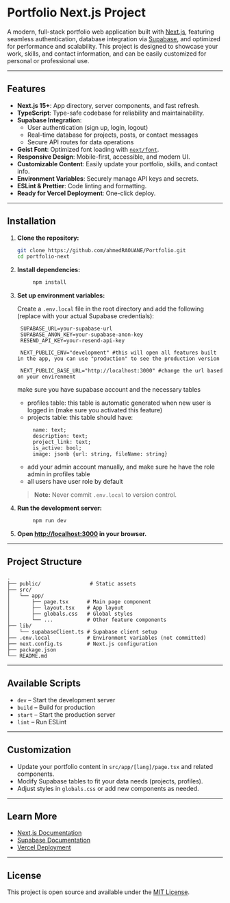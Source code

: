 # Portfolio Next.js Project

A modern, full-stack portfolio web application built with [Next.js](https://nextjs.org), featuring seamless authentication, database integration via [Supabase](https://supabase.com), and optimized for performance and scalability. This project is designed to showcase your work, skills, and contact information, and can be easily customized for personal or professional use.

---

## Features

- **Next.js 15+**: App directory, server components, and fast refresh.
- **TypeScript**: Type-safe codebase for reliability and maintainability.
- **Supabase Integration**:  
  - User authentication (sign up, login, logout)
  - Real-time database for projects, posts, or contact messages
  - Secure API routes for data operations
- **Geist Font**: Optimized font loading with [`next/font`](https://nextjs.org/docs/app/building-your-application/optimizing/fonts).
- **Responsive Design**: Mobile-first, accessible, and modern UI.
- **Customizable Content**: Easily update your portfolio, skills, and contact info.
- **Environment Variables**: Securely manage API keys and secrets.
- **ESLint & Prettier**: Code linting and formatting.
- **Ready for Vercel Deployment**: One-click deploy.

---

## Installation

1. **Clone the repository:**
   ```bash
   git clone https://github.com/ahmedRAOUANE/Portfolio.git
   cd portfolio-next
   ```

2. **Install dependencies:**
   ```bash
        npm install
   ```

3. **Set up environment variables:**

   Create a `.env.local` file in the root directory and add the following (replace with your actual Supabase credentials):

   ```
    SUPABASE_URL=your-supabase-url
    SUPABASE_ANON_KEY=your-supabase-anon-key
    RESEND_API_KEY=your-resend-api-key

    NEXT_PUBLIC_ENV="development" #this will open all features built in the app, you can use "production" to see the production version

    NEXT_PUBLIC_BASE_URL="http://localhost:3000" #change the url based on your envirenment
   ```

   make sure you have supabase account and the necessary tables
   - profiles table: this table is automatic generated when new user is logged in (make sure you activated this feature)
   - projects table: this table should have:
   ```
        name: text;
        description: text;
        project_link: text;
        is_active: bool;
        image: jsonb {url: string, fileName: string}
    ```

   - add your admin account manually, and make sure he have the role admin in profiles table
   - all users have user role by default 

   > **Note:** Never commit `.env.local` to version control.

4. **Run the development server:**
   ```bash
        npm run dev
   ```

5. **Open [http://localhost:3000](http://localhost:3000) in your browser.**

---

## Project Structure

```
.
├── public/                # Static assets
├── src/
│   └── app/
│       ├── page.tsx      # Main page component
│       ├── layout.tsx    # App layout
│       ├── globals.css   # Global styles
│       └── ...           # Other feature components
├── lib/
│   └── supabaseClient.ts # Supabase client setup
├── .env.local            # Environment variables (not committed)
├── next.config.ts        # Next.js configuration
├── package.json
└── README.md
```

---

## Available Scripts

- `dev` – Start the development server
- `build` – Build for production
- `start` – Start the production server
- `lint` – Run ESLint

---

## Customization

- Update your portfolio content in `src/app/[lang]/page.tsx` and related components.
- Modify Supabase tables to fit your data needs (projects, profiles).
- Adjust styles in `globals.css` or add new components as needed.

---

## Learn More

- [Next.js Documentation](https://nextjs.org/docs)
- [Supabase Documentation](https://supabase.com/docs)
- [Vercel Deployment](https://vercel.com/docs)

---

## License

This project is open source and available under the [MIT License](LICENSE).
